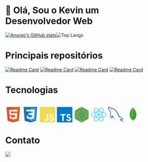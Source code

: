 <h1>👋&nbsp;Olá, Sou o Kevin um Desenvolvedor Web</h1>

[![Anurag's GitHub stats](https://github-readme-stats.vercel.app/api?username=KevinWillyan456&hide=stars,prs,issues,contribs&show_icons=true&theme=radical)](https://github.com/KevinWillyan456)![Top Langs](https://github-readme-stats.vercel.app/api/top-langs/?username=KevinWillyan456&layout=compact&theme=radical)

<h1>Principais repositórios</h1>

[![Readme Card](https://github-readme-stats.vercel.app/api/pin/?username=KevinWillyan456&repo=pw-music-game&theme=radical)](https://github.com/KevinWillyan456/pw-music-game)
[![Readme Card](https://github-readme-stats.vercel.app/api/pin/?username=KevinWillyan456&repo=pw-animes-react&theme=radical)](https://github.com/KevinWillyan456/pw-animes-react)
[![Readme Card](https://github-readme-stats.vercel.app/api/pin/?username=KevinWillyan456&repo=purchaseway-music&theme=radical)](https://github.com/KevinWillyan456/purchaseway-music)
[![Readme Card](https://github-readme-stats.vercel.app/api/pin/?username=KevinWillyan456&repo=nikko-extension&theme=radical)](https://github.com/KevinWillyan456/nikko-extension)

<h1>Tecnologias</h1>

<div style="display: inline_block"><br>
  <img align="center" alt="HTML" height="50" width="50" src="https://raw.githubusercontent.com/devicons/devicon/master/icons/html5/html5-original.svg">
  <img align="center" alt="CSS" height="50" width="50" src="https://raw.githubusercontent.com/devicons/devicon/master/icons/css3/css3-original.svg">
  <img align="center" alt="JS" height="50" width="50" src="https://raw.githubusercontent.com/devicons/devicon/master/icons/javascript/javascript-plain.svg">
  <img align="center" alt="TS" height="50" width="50" src="https://raw.githubusercontent.com/devicons/devicon/master/icons/typescript/typescript-plain.svg">
  <img align="center" alt="Node JS" height="50" width="50" src="https://raw.githubusercontent.com/devicons/devicon/master/icons/nodejs/nodejs-plain.svg">
  <img align="center" alt="React JS" height="50" width="50" src="https://raw.githubusercontent.com/devicons/devicon/master/icons/react/react-original.svg">
  <img align="center" alt="MySql" height="50" width="50" src="https://raw.githubusercontent.com/devicons/devicon/master/icons/mysql/mysql-original.svg">
  <img align="center" alt="React JS" height="50" width="50" src="https://raw.githubusercontent.com/devicons/devicon/master/icons/mongodb/mongodb-original.svg">
</div>

<h1>Contato</h1>

<div>
  <a href="https://github.com/KevinWillyan456" target="_blank"><img src="https://img.shields.io/badge/GitHub-100000?style=for-the-badge&logo=github&logoColor=white" target="_blank"></a>
</div>
